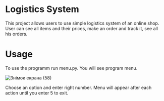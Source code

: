 # Logistics System
This project allows users to use simple logistics system of an online shop.
User can see all items and their prices, make an order and track it, see all his orders.
# Usage
To use the programm run menu.py.
You will see program menu.

![Знімок екрана (58)](https://user-images.githubusercontent.com/76658392/109703117-c7f90600-7b9d-11eb-82f0-f84f10d24e0c.png)

Choose an option and enter right number.
Menu will appear after each action until you enter 5 to exit.
